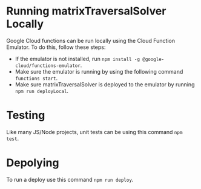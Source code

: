 # Running matrixTraversalSolver Locally

Google Cloud functions can be run locally using the Cloud Function Emulator.  To do this, follow these steps:

- If the emulator is not installed, run `npm install -g @google-cloud/functions-emulator`.
- Make sure the emulator is running by using the following command `functions start`.
- Make sure matrixTraversalSolver is deployed to the emulator by running `npm run deployLocal`.

# Testing

Like many JS/Node projects, unit tests can be using this command `npm test`.

# Depolying

To run a deploy use this command `npm run deploy`.
